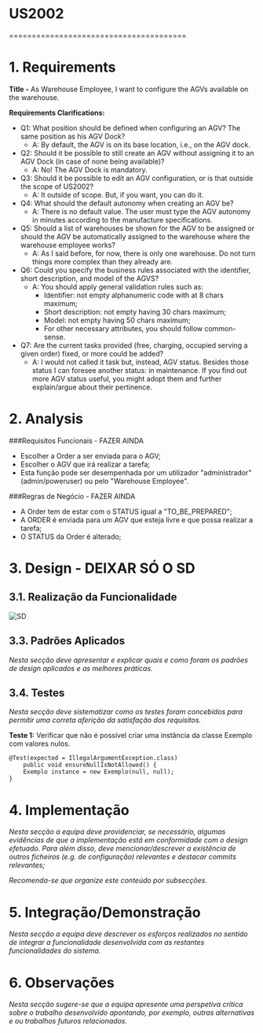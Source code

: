 # US2002
=======================================

# 1. Requirements

**Title -** As Warehouse Employee, I want to configure the AGVs available on the warehouse.

**Requirements Clarifications:**
* Q1: What position should be defined when configuring an AGV? The same position as his AGV Dock?
	* A: By default, the AGV is on its base location, i.e., on the AGV dock.
* Q2: Should it be possible to still create an AGV without assigning it to an AGV Dock (in case of none being available)?
	* A: No! The AGV Dock is mandatory.
* Q3: Should it be possible to edit an AGV configuration, or is that outside the scope of US2002?
	* A: It outside of scope. But, if you want, you can do it.
* Q4: What should the default autonomy when creating an AGV be?
	* A: There is no default value. The user must type the AGV autonomy in minutes according to the manufacture specifications.
* Q5: Should a list of warehouses be shown for the AGV to be assigned or should the AGV be automatically assigned to the warehouse where the warehouse employee works?
	* A: As I said before, for now, there is only one warehouse. Do not turn things more complex than they already are.
* Q6: Could you specify the business rules associated with the identifier, short description, and model of the AGVS?
	* A: You should apply general validation rules such as:
		* Identifier: not empty alphanumeric code with at 8 chars maximum;
		* Short description: not empty having 30 chars maximum;
		* Model: not empty having 50 chars maximum;
		* For other necessary attributes, you should follow common-sense.
* Q7: Are the current tasks provided (free, charging, occupied serving a given order) fixed, or more could be added?
	* A: I would not called it task but, instead, AGV status. Besides those status I can foresee another status: in maintenance. If you find out more AGV status useful, you might adopt them and further explain/argue about their pertinence.

# 2. Analysis

###Requisitos Funcionais - FAZER AINDA
- Escolher a Order a ser enviada para o AGV;
- Escolher o AGV que irá realizar a tarefa;
- Esta função pode ser desempenhada por um utilizador "administrador" (admin/poweruser) ou pelo "Warehouse Employee".

###Regras de Negócio - FAZER AINDA
- A Order tem de estar com o STATUS igual a "TO\_BE_PREPARED";
- A ORDER é enviada para um AGV que esteja livre e que possa realizar a tarefa;
- O STATUS da Order é alterado;

# 3. Design - DEIXAR SÓ O SD

## 3.1. Realização da Funcionalidade

![SD](SD.svg)

## 3.3. Padrões Aplicados

*Nesta secção deve apresentar e explicar quais e como foram os padrões de design aplicados e as melhores práticas.*

## 3.4. Testes 
*Nesta secção deve sistematizar como os testes foram concebidos para permitir uma correta aferição da satisfação dos requisitos.*

**Teste 1:** Verificar que não é possível criar uma instância da classe Exemplo com valores nulos.

	@Test(expected = IllegalArgumentException.class)
		public void ensureNullIsNotAllowed() {
		Exemplo instance = new Exemplo(null, null);
	}

# 4. Implementação

*Nesta secção a equipa deve providenciar, se necessário, algumas evidências de que a implementação está em conformidade com o design efetuado. Para além disso, deve mencionar/descrever a existência de outros ficheiros (e.g. de configuração) relevantes e destacar commits relevantes;*

*Recomenda-se que organize este conteúdo por subsecções.*

# 5. Integração/Demonstração

*Nesta secção a equipa deve descrever os esforços realizados no sentido de integrar a funcionalidade desenvolvida com as restantes funcionalidades do sistema.*

# 6. Observações

*Nesta secção sugere-se que a equipa apresente uma perspetiva critica sobre o trabalho desenvolvido apontando, por exemplo, outras alternativas e ou trabalhos futuros relacionados.*